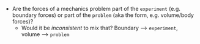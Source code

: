 * Are the forces of a mechanics problem part of the `experiment` (e.g. boundary forces) or part of the `problem` (aka the form, e.g. volume/body forces)?
    * Would it be _inconsistent_ to mix that? Boundary --> `experiment`, volume --> `problem`

